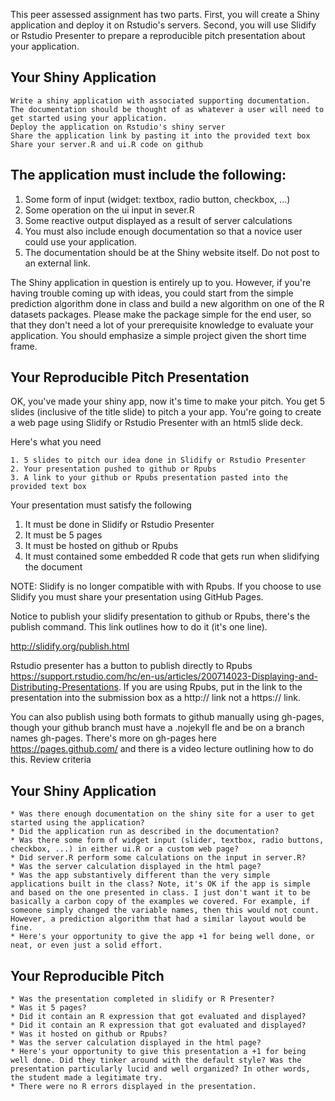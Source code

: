 This peer assessed assignment has two parts. First, you will create a Shiny application and deploy it on Rstudio's servers. Second, you will use Slidify or Rstudio Presenter to prepare a reproducible pitch presentation about your application.

## Your Shiny Application

    Write a shiny application with associated supporting documentation. The documentation should be thought of as whatever a user will need to get started using your application.
    Deploy the application on Rstudio's shiny server
    Share the application link by pasting it into the provided text box
    Share your server.R and ui.R code on github

## The application must include the following:

   1. Some form of input (widget: textbox, radio button, checkbox, ...)
   2. Some operation on the ui input in sever.R
   3. Some reactive output displayed as a result of server calculations
   4. You must also include enough documentation so that a novice user could use your application.
   5. The documentation should be at the Shiny website itself. Do not post to an external link.

The Shiny application in question is entirely up to you. However, if you're having trouble coming up with ideas, you could start from the simple prediction algorithm done in class and build a new algorithm on one of the R datasets packages. Please make the package simple for the end user, so that they don't need a lot of your prerequisite knowledge to evaluate your application. You should emphasize a simple project given the short time frame.

## Your Reproducible Pitch Presentation

OK, you've made your shiny app, now it's time to make your pitch. You get 5 slides (inclusive of the title slide) to pitch a your app. You're going to create a web page using Slidify or Rstudio Presenter with an html5 slide deck.

Here's what you need

    1. 5 slides to pitch our idea done in Slidify or Rstudio Presenter
    2. Your presentation pushed to github or Rpubs
    3. A link to your github or Rpubs presentation pasted into the provided text box

Your presentation must satisfy the following

   1. It must be done in Slidify or Rstudio Presenter
   2. It must be 5 pages
   3. It must be hosted on github or Rpubs
   4. It must contained some embedded R code that gets run when slidifying the document

NOTE: Slidify is no longer compatible with with Rpubs. If you choose to use Slidify you must share your presentation using GitHub Pages.

Notice to publish your slidify presentation to github or Rpubs, there's the publish command. This link outlines how to do it (it's one line).

http://slidify.org/publish.html

Rstudio presenter has a button to publish directly to Rpubs https://support.rstudio.com/hc/en-us/articles/200714023-Displaying-and-Distributing-Presentations. If you are using Rpubs, put in the link to the presentation into the submission box as a http:// link not a https:// link.

You can also publish using both formats to github manually using gh-pages, though your github branch must have a .nojekyll fle and be on a branch names gh-pages. There's more on gh-pages here https://pages.github.com/ and there is a video lecture outlining how to do this.
Review criteria

## Your Shiny Application

    * Was there enough documentation on the shiny site for a user to get started using the application?
    * Did the application run as described in the documentation?
    * Was there some form of widget input (slider, textbox, radio buttons, checkbox, ...) in either ui.R or a custom web page?
    * Did server.R perform some calculations on the input in server.R?
    * Was the server calculation displayed in the html page?
    * Was the app substantively different than the very simple applications built in the class? Note, it's OK if the app is simple and based on the one presented in class. I just don't want it to be basically a carbon copy of the examples we covered. For example, if someone simply changed the variable names, then this would not count. However, a prediction algorithm that had a similar layout would be fine.
    * Here's your opportunity to give the app +1 for being well done, or neat, or even just a solid effort.

## Your Reproducible Pitch

    * Was the presentation completed in slidify or R Presenter?
    * Was it 5 pages?
    * Did it contain an R expression that got evaluated and displayed?
    * Did it contain an R expression that got evaluated and displayed?
    * Was it hosted on github or Rpubs?
    * Was the server calculation displayed in the html page?
    * Here's your opportunity to give this presentation a +1 for being well done. Did they tinker around with the default style? Was the presentation particularly lucid and well organized? In other words, the student made a legitimate try.
    * There were no R errors displayed in the presentation.
